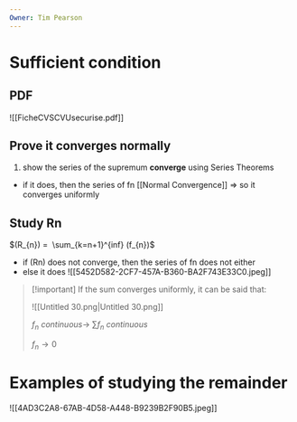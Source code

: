 ```yaml
---
Owner: Tim Pearson
---
```

# Sufficient condition
## PDF
![[FicheCVSCVUsecurise.pdf]]
## Prove it converges normally
1. show the series of the supremum **converge** using Series Theorems
- if it does, then the series of fn [[Normal Convergence]] ⇒ so it converges uniformly
## Study Rn
$(R_{n}) =  \sum_{k=n+1}^{inf} (f_{n})$
- if (Rn) does not converge, then the series of fn does not either
- else it does
![[5452D582-2CF7-457A-B360-BA2F743E33C0.jpeg]]
  

> [!important] If the sum converges uniformly, it can be said that:
> 
> ![[Untitled 30.png|Untitled 30.png]]
> 
> $f_n\ continuous\rightarrow\ \sum{f_n}\ continuous$
> 
> $f_n \rightarrow 0$
  
# Examples of studying the remainder
  
![[4AD3C2A8-67AB-4D58-A448-B9239B2F90B5.jpeg]]